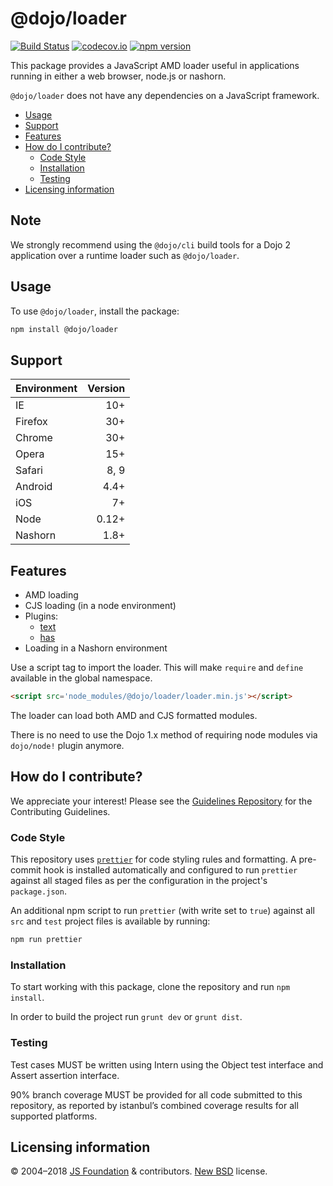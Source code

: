 # @dojo/loader
<!-- start-github-only -->

[![Build Status](https://travis-ci.org/dojo/loader.svg?branch=master)](https://travis-ci.org/dojo/loader)
[![codecov.io](http://codecov.io/github/dojo/loader/coverage.svg?branch=master)](http://codecov.io/github/dojo/loader?branch=master)
[![npm version](https://badge.fury.io/js/%40dojo%2Floader.svg)](https://badge.fury.io/js/%40dojo%2Floader)

This package provides a JavaScript AMD loader useful in applications running in either a web browser, node.js or nashorn.

`@dojo/loader` does not have any dependencies on a JavaScript framework.

- [Usage](#usage)
- [Support](#support)
- [Features](#features)
- [How do I contribute?](#how-do-i-contribute)
  - [Code Style](#code-style)
  - [Installation](#installation)
  - [Testing](#testing)
- [Licensing information](#licensing-information)

## Note
<!-- end-github-only -->

We strongly recommend using the `@dojo/cli` build tools for a Dojo 2 application over a runtime loader such as `@dojo/loader`. 

## Usage

To use `@dojo/loader`, install the package:

```bash
npm install @dojo/loader
```

## Support

| Environment	| Version	|
|---------------|----------:|
| IE			| 10+		|
| Firefox		| 30+		|
| Chrome		| 30+		|
| Opera			| 15+		|
| Safari		| 8, 9		|
| Android		| 4.4+		|
| iOS			| 7+		|
| Node			| 0.12+		|
| Nashorn		| 1.8+		|

## Features

- AMD loading
- CJS loading (in a node environment)
- Plugins:
	- [text](https://github.com/dojo/core/blob/master/src/text.ts)
	- [has](https://github.com/dojo/core/blob/master/src/has.ts)
- Loading in a Nashorn environment

Use a script tag to import the loader. This will make `require` and `define` available in the global namespace.

``` html
<script src='node_modules/@dojo/loader/loader.min.js'></script>
```

The loader can load both AMD and CJS formatted modules.

There is no need to use the Dojo 1.x method of requiring node modules via `dojo/node!` plugin anymore.

## How do I contribute?

We appreciate your interest!  Please see the [Guidelines Repository](https://github.com/dojo/guidelines#readme) for the
Contributing Guidelines.

### Code Style

This repository uses [`prettier`](https://prettier.io/) for code styling rules and formatting. A pre-commit hook is installed automatically and configured to run `prettier` against all staged files as per the configuration in the project's `package.json`.

An additional npm script to run `prettier` (with write set to `true`) against all `src` and `test` project files is available by running:

```bash
npm run prettier
```

### Installation

To start working with this package, clone the repository and run `npm install`.

In order to build the project run `grunt dev` or `grunt dist`.

### Testing

Test cases MUST be written using Intern using the Object test interface and Assert assertion interface.

90% branch coverage MUST be provided for all code submitted to this repository, as reported by istanbul’s combined coverage results for all supported platforms.

## Licensing information

© 2004–2018 [JS Foundation](https://js.foundation/) & contributors. [New BSD](http://opensource.org/licenses/BSD-3-Clause) license.

<!-- doc-viewer-config
{
	"api": "docs/api.json",
}
-->
